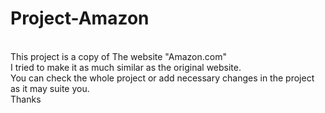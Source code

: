 # Project-Amazon
<br>
This project is a copy of The website "Amazon.com"
<br>
I tried to make it as much similar as the original website. 
<br>
You can check the whole project or add necessary changes in the project as it may suite you.
<br>
      Thanks
